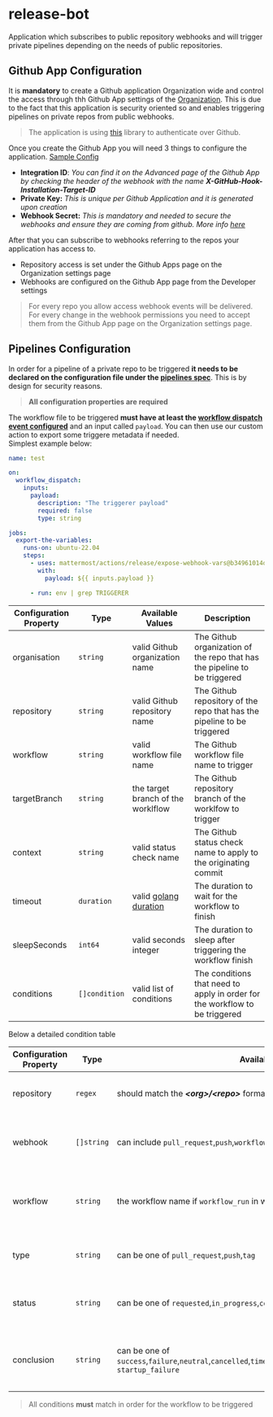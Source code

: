 # release-bot

Application which subscribes to public repository webhooks and will trigger private pipelines depending on the needs of public repositories. 

## Github App Configuration 

It is **mandatory** to create a Github application Organization wide and control the access through thh Github App settings of the [Organization](https://docs.github.com/en/apps/creating-github-apps/creating-github-apps/creating-a-github-app). This is due to the fact that this application is security oriented so and enables triggering pipelines on private repos from public webhooks. 

> The application is using [this](https://github.com/bradleyfalzon/ghinstallation) library to authenticate over Github.

Once you create the Github App you will need 3 things to configure the application. [Sample Config](https://github.com/mattermost/release-bot/blob/main/config/testdata/config_sample.yaml#L10)

- **Integration ID**: *You can find it on the Advanced page of the Github App by checking the header of the webhook with the name **X-GitHub-Hook-Installation-Target-ID***
- **Private Key:** *This is unique per Github Application and it is generated upon creation*
- **Webhook Secret:** *This is mandatory and needed to secure the webhooks and ensure they are coming from github. More info [here](https://docs.github.com/en/webhooks-and-events/webhooks/securing-your-webhooks)*

After that you can subscribe to webhooks referring to the repos your application has access to.

- Repository access is set under the Github Apps page on the Organization settings page
- Webhooks are configured on the Github App page from the Developer settings

> For every repo you allow access webhook events will be delivered. For every change in the webhook permissions you need to accept them from the Github App page on the Organization settings page.

## Pipelines Configuration

In order for a pipeline of a private repo to be triggered **it needs to be declared on the configuration file under the [pipelines spec](https://github.com/mattermost/release-bot/blob/main/config/config.go#L32)**. This is by design for security reasons.
 
> **All configuration properties are required**

The workflow file to be triggered **must have at least the [workflow dispatch event configured](https://docs.github.com/en/actions/using-workflows/events-that-trigger-workflows#workflow_dispatch)** and an input called `payload`. You can then use our custom action to export some triggere metadata if needed.  
Simplest example below:

```yaml
name: test

on:
  workflow_dispatch:
    inputs:
      payload:
        description: "The triggerer payload"
        required: false
        type: string

jobs:
  export-the-variables:
    runs-on: ubuntu-22.04
    steps:
      - uses: mattermost/actions/release/expose-webhook-vars@b34961014df898b876673ca578c06ad6efc1577b
        with:
          payload: ${{ inputs.payload }}

      - run: env | grep TRIGGERER
```

| Configuration Property | Type          | Available Values                                               | Description                                                                 |
| ---------------------- | ------------- | -------------------------------------------------------------- | --------------------------------------------------------------------------- |
| organisation           | `string`      | valid Github organization name                                 | The Github organization of the repo that has the pipeline to be triggered   |
| repository             | `string`      | valid Github repository name                                   | The Github repository of the repo that has the pipeline to be triggered     |
| workflow               | `string`      | valid workflow file name                                       | The Github workflow file name to trigger                                    |
| targetBranch           | `string`      | the target branch of the worklflow                             | The Github repository branch of the worklfow to trigger                     |
| context                | `string`      | valid status check name                                        | The Github status check name to apply to the originating commit             |
| timeout                | `duration`    | valid [golang duration](https://pkg.go.dev/time#ParseDuration) | The duration to wait for the workflow to finish                             |
| sleepSeconds           | `int64`       | valid seconds integer                                          | The duration to sleep after triggering the workflow finish                  |
| conditions             | `[]condition` | valid list of conditions                                       | The conditions that need to apply in order for the workflow to be triggered |

Below a detailed condition table

| Configuration Property | Type       | Available Values                                                                                                                  | Description                                                 |
| ---------------------- | ---------- | --------------------------------------------------------------------------------------------------------------------------------- | ----------------------------------------------------------- |
| repository             | `regex`    | should match the ***\<org\>/\<repo\>*** format                                                                                    | The Github repo where the event comes from                  |
| webhook                | `[]string` | can include `pull_request`,`push`,`workflow_run`                                                                                  | The actual webhook event that will trigger the workflow     |
| workflow               | `string`   | the workflow name if `workflow_run` in webhook list                                                                               | The workflow name of the repo to check for condition        |
| type                   | `string`   | can be one of `pull_request`,`push`,`tag`                                                                                         | The type of event that triggered the webhook                |
| status                 | `string`   | can be one of `requested`,`in_progress`,`completed`,`queued`,`pending`,`waiting`                                                  | The status of the workflow if `workflow_run` in webhook     |
| conclusion             | `string`   | can be one of `success`,`failure`,`neutral`,`cancelled`,`timed_out`,`action_required`,`stale`,`null`,`skipped`,` startup_failure` | The conslusion of the workflow if `workflow_run` in webhook |

> All conditions **must** match in order for the workflow to be triggered